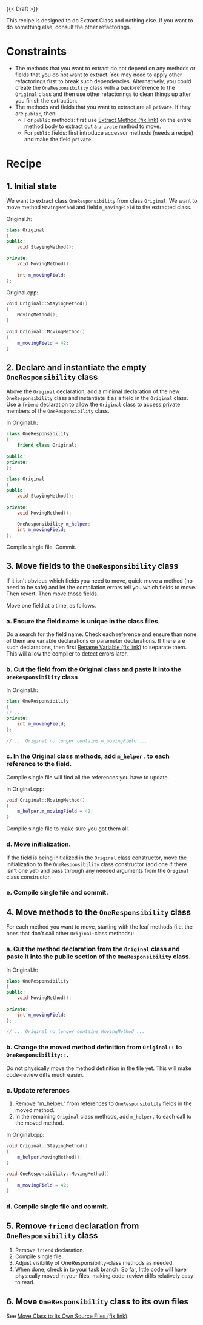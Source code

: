 {{< Draft >}}

This recipe is designed to do Extract Class and nothing else. If you want to do something else, consult the other refactorings.

# Constraints

* The methods that you want to extract do not depend on any methods or fields that you do not want to extract. You may need to apply other refactorings first to break such dependencies. Alternatively, you could create the `OneResponsibility` class with a back-reference to the `Original` class and then use other refactorings to clean things up after you finish the extraction.
* The methods and fields that you want to extract are all `private`. If they are `public`, then:
  * For `public` methods: first use [Extract Method (fix link)](#) on the entire method body to extract out a `private` method to move.
  * For `public` fields: first introduce accessor methods (needs a recipe) and make the field `private`.

# Recipe

## 1. Initial state

We want to extract class `OneResponsibility` from class `Original`. We want to move method `MovingMethod` and field `m_movingField` to the extracted class.

Original.h:

``` cpp
class Original
{
public:
    void StayingMethod();
 
private:
    void MovingMethod();
 
    int m_movingField;
};
```

Original.cpp:

``` cpp
void Original::StayingMethod()
{
    MovingMethod();
}
  
void Original::MovingMethod()
{
    m_movingField = 42;
}
```

## 2. Declare and instantiate the empty `OneResponsibility` class

Above the `Original` declaration, add a minimal declaration of the new `OneResponsibility` class and instantiate it as a field in the `Original` class. Use a `friend` declaration to allow the `Original` class to access private members of the `OneResponsibility` class.

In Original.h:

``` cpp
class OneResponsibility
{
    friend class Original;
 
public:
private:
};
 
class Original
{
public:
    void StayingMethod();
 
private:
    void MovingMethod();
 
    OneResponsibility m_helper;
    int m_movingField;
};
```

Compile single file. Commit.

## 3. Move fields to the `OneResponsibility` class

If it isn't obvious which fields you need to move, quick-move a method (no need to be safe) and let the compilation errors tell you which fields to move. Then revert. Then move those fields.

Move one field at a time, as follows.

### a. Ensure the field name is unique in the class files

Do a search for the field name. Check each reference and ensure than none of them are variable declarations or parameter declarations. If there are such declarations, then first [Rename Variable (fix link)](#) to separate them. This will allow the compiler to detect errors later.

### b. Cut the field from the Original class and paste it into the `OneResponsibility` class

In Original.h:

``` cpp
class OneResponsibility
{
// ...
private:
    int m_movingField;
};
 
// ... Original no longer contains m_movingField ...
```

### c. In the Original class methods, add `m_helper.` to each reference to the field.

Compile single file will find all the references you have to update.

In Original.cpp:

``` cpp
void Original::MovingMethod()
{
    m_helper.m_movingField = 42;
}
```

Compile single file to make sure you got them all.

### d. Move initialization.

If the field is being initialized in the `Original` class constructor, move the initialization to the `OneResponsibility` class constructor (add one if there isn't one yet) and pass through any needed arguments from the `Original` class constructor.

### e. Compile single file and commit.

## 4. Move methods to the `OneResponsibility` class

For each method you want to move, starting with the leaf methods (i.e. the ones that don't call other `Original`-class methods):

### a. Cut the method declaration from the `Original` class and paste it into the public section of the `OneResponsibility` class.

In Original.h:

``` cpp
class OneResponsibility
{
public:
    void MovingMethod();
 
private:
    int m_movingField;
};
 
// ... Original no longer contains MovingMethod ...
```

### b. Change the moved method definition from `Original::` to `OneResponsibility::`.

Do not physically move the method definition in the file yet. This will make code-review diffs much easier.

### c. Update references

1. Remove "m_helper." from references to `OneResponsibility` fields in the moved method.
2. In the remaining `Original` class methods, add `m_helper.` to each call to the moved method.

In Original.cpp:

``` cpp
void Original::StayingMethod()
{
    m_helper.MovingMethod();
}
 
void OneResponsibility::MovingMethod()
{
    m_movingField = 42;
}
```

### d. Compile single file and commit.

## 5. Remove `friend` declaration from `OneResponsibility` class

1. Remove `friend` declaration.
2. Compile single file.
3. Adjust visibility of OneResponsibility-class methods as needed.
4. When done, check in to your task branch. So far, little code will have physically moved in your files, making code-review diffs relatively easy to read.

## 6. Move `OneResponsibility` class to its own files

See [Move Class to Its Own Source Files (fix link)](#).

